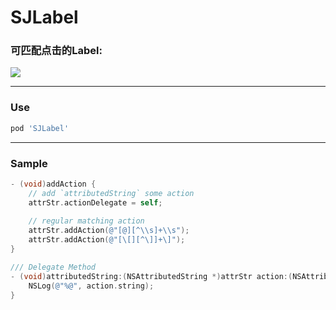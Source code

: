 # SJLabel

### 可匹配点击的Label:
<img src="https://github.com/changsanjiang/SJAttributesFactory/blob/master/Demo/SJAttributesFactory/action.gif" />

___

### Use

```ruby
pod 'SJLabel'
```
___

### Sample
```Objective-C
- (void)addAction {
    // add `attributedString` some action
    attrStr.actionDelegate = self;
    
    // regular matching action
    attrStr.addAction(@"[@][^\\s]+\\s");
    attrStr.addAction(@"[\[][^\]]+\]");
}

/// Delegate Method
- (void)attributedString:(NSAttributedString *)attrStr action:(NSAttributedString *)action {
    NSLog(@"%@", action.string);
}
```
